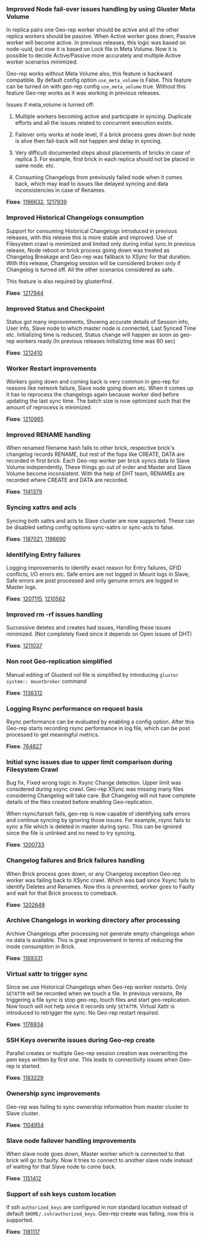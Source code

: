 ### Improved Node fail-over issues handling by using Gluster Meta Volume

In replica pairs one Geo-rep worker should be active and all
the other replica workers should be passive. When Active worker goes
down, Passive worker will become active. In previous releases, this logic
was based on node-uuid, but now it is based on Lock file in Meta
Volume. Now it is possible to decide Active/Passive more accurately
and multiple Active worker scenarios minimized.

Geo-rep works without Meta Volume also, this feature is backward
compatible. By default config option `use_meta_volume` is False. This
feature can be turned on with geo-rep config `use_meta_volume`
true. Without this feature Geo-rep works as it was working in previous
releases.

Issues if meta_volume is turned off:

1. Multiple workers becoming active and participate in
   syncing. Duplicate efforts and all the issues related to concurrent
   execution exists.

2. Failover only works at node level, if a brick process goes down but
   node is alive then fail-back will not happen and delay in syncing.

3. Very difficult documented steps about placements of bricks in case
   of replica 3. For example, first brick in each replica should not be
   placed in same node. etc.

4. Consuming Changelogs from previously failed node when it comes
   back, which may lead to issues like delayed syncing and data
   inconsistencies in case of Renames.

**Fixes**: [1196632](https://bugzilla.redhat.com/show_bug.cgi?id=1196632),
[1217939](https://bugzilla.redhat.com/show_bug.cgi?id=1217939)

### Improved Historical Changelogs consumption

Support for consuming Historical Changelogs introduced in previous
releases, with this release this is more stable and improved. Use of
Filesystem crawl is minimized and limited only during initial sync.In
previous release, Node reboot or brick process going down was treated as
Changelog Breakage and Geo-rep was fallback to XSync for that
duration. With this release, Changelog session will be considered
broken only if Changelog is turned off. All the other scenarios
considered as safe.

This feature is also required by glusterfind.

**Fixes**: [1217944](https://bugzilla.redhat.com/show_bug.cgi?id=1217944)

### Improved Status and Checkpoint

Status got many improvements, Showing accurate details of Session
info, User info, Slave node to which master node is connected, Last
Synced Time etc. Initializing time is reduced, Status change will
happen as soon as geo-rep workers ready.(In previous releases
Initializing time was 60 sec)

**Fixes**: [1212410](https://bugzilla.redhat.com/show_bug.cgi?id=1212410)

### Worker Restart improvements

Workers going down and coming back is very common in geo-rep for
reasons like network failure, Slave node going down etc. When it comes
up it has to reprocess the changelogs again because worker died before
updating the last sync time. The batch size is now optimized such that
the amount of reprocess is minimized.

**Fixes**: [1210965](https://bugzilla.redhat.com/show_bug.cgi?id=1210965)

### Improved RENAME handling

When renamed filename hash falls to other brick, respective brick's
changelog records RENAME, but rest of the fops like CREATE, DATA are
recorded in first brick. Each Geo-rep worker per brick syncs data to
Slave Volume independently, These things go out of order and Master
and Slave Volume become inconsistent. With the help of DHT team,
RENAMEs are recorded where CREATE and DATA are recorded.

**Fixes**: [1141379](https://bugzilla.redhat.com/show_bug.cgi?id=1141379)

### Syncing xattrs and acls

Syncing both xattrs and acls to Slave cluster are now supported. These
can be disabled setting config options sync-xattrs or sync-acls to
false.

**Fixes**: [1187021](https://bugzilla.redhat.com/show_bug.cgi?id=1187021),
[1196690](https://bugzilla.redhat.com/show_bug.cgi?id=1196690)

### Identifying Entry failures

Logging improvements to identify exact reason for Entry failures, GFID
conflicts, I/O errors etc. Safe errors are not logged in Mount logs
in Slave, Safe errors are post processed and only genuine errors are
logged in Master logs.

**Fixes**: [1207115](https://bugzilla.redhat.com/show_bug.cgi?id=1207115),
[1210562](https://bugzilla.redhat.com/show_bug.cgi?id=1210562)

### Improved rm -rf issues handling

Successive deletes and creates had issues, Handling these issues
minimized. (Not completely fixed since it depends on Open issues of
DHT)

**Fixes**: [1211037](https://bugzilla.redhat.com/show_bug.cgi?id=1211037)

### Non root Geo-replication simplified

Manual editing of Glusterd vol file is simplified by introducing
`gluster system:: mountbroker` command

**Fixes**: [1136312](https://bugzilla.redhat.com/show_bug.cgi?id=1136312)

### Logging Rsync performance on request basis

Rsync performance can be evaluated by enabling a config option. After
this Geo-rep starts recording rsync performance in log file, which can
be post processed to get meaningful metrics.

**Fixes**: [764827](https://bugzilla.redhat.com/show_bug.cgi?id=764827)

### Initial sync issues due to upper limit comparison during Filesystem Crawl

Bug fix, Fixed wrong logic in Xsync Change detection. Upper limit was
considered during xsync crawl. Geo-rep XSync was missing many files
considering Changelog will take care. But Changelog will not have
complete details of the files created before enabling Geo-replication.

When rsync/tarssh fails, geo-rep is now capable of identifying safe
errors and continue syncing by ignoring those issues. For example,
rsync fails to sync a file which is deleted in master during
sync. This can be ignored since the file is unlinked and no need to
try syncing.

**Fixes**: [1200733](https://bugzilla.redhat.com/show_bug.cgi?id=1200733)

### Changelog failures and Brick failures handling

When Brick process goes down, or any Changelog exception Geo-rep
worker was failing back to XSync crawl. Which was bad since Xsync
fails to identify Deletes and Renames. Now this is prevented, worker
goes to Faulty and wait for that Brick process to comeback.

**Fixes**: [1202649](https://bugzilla.redhat.com/show_bug.cgi?id=1202649)

### Archive Changelogs in working directory after processing

Archive Changelogs after processing not generate empty changelogs when
no data is available. This is great improvement in terms of reducing
the inode consumption in Brick.

**Fixes**: [1169331](https://bugzilla.redhat.com/show_bug.cgi?id=1169331)

### Virtual xattr to trigger sync

Since we use Historical Changelogs when Geo-rep worker restarts. Only
`SETATTR` will be recorded when we touch a file. In previous versions,
Re triggering a file sync is stop geo-rep, touch files and start
geo-replication. Now touch will not help since it records only `SETATTR`.
Virtual Xattr is introduced to retrigger the sync. No Geo-rep restart
required.

**Fixes**: [1176934](https://bugzilla.redhat.com/show_bug.cgi?id=1176934)

### SSH Keys overwrite issues during Geo-rep create

Parallel creates or multiple Geo-rep session creation was overwriting
the pem keys written by first one. This leads to connectivity issues
when Geo-rep is started.

**Fixes**: [1183229](https://bugzilla.redhat.com/show_bug.cgi?id=1183229)

### Ownership sync improvements

Geo-rep was failing to sync ownership information from master cluster
to Slave cluster.

**Fixes**: [1104954](https://bugzilla.redhat.com/show_bug.cgi?id=1104954)

### Slave node failover handling improvements

When slave node goes down, Master worker which is connected to that
brick will go to faulty. Now it tries to connect to another slave node
instead of waiting for that Slave node to come back.

**Fixes**: [1151412](https://bugzilla.redhat.com/show_bug.cgi?id=1151412)

### Support of ssh keys custom location

If ssh `authorized_keys` are configured in non standard location instead
of default `$HOME/.ssh/authorized_keys`. Geo-rep create was failing, now
this is supported.

**Fixes**: [1181117](https://bugzilla.redhat.com/show_bug.cgi?id=1181117)
